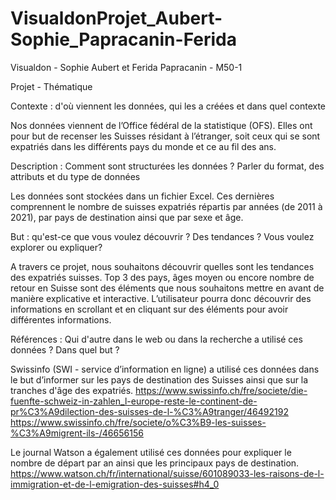# VisualdonProjet_Aubert-Sophie_Papracanin-Ferida

Visualdon - Sophie Aubert et Ferida Papracanin - M50-1

Projet - Thématique

Contexte : d'où viennent les données, qui les a créées et dans quel contexte

Nos données viennent de l’Office fédéral de la statistique (OFS). Elles ont pour but de recenser les Suisses résidant à l’étranger, soit ceux qui se sont expatriés dans les différents pays du monde et ce au fil des ans. 

Description : Comment sont structurées les données ? Parler du format, des attributs et du type de données

Les données sont stockées dans un fichier Excel. Ces dernières comprennent le nombre de suisses expatriés répartis par années (de 2011 à 2021), par pays de destination ainsi que par sexe et âge. 

But : qu'est-ce que vous voulez découvrir ? Des tendances ? Vous voulez explorer ou expliquer?

A travers ce projet, nous souhaitons découvrir quelles sont les tendances des expatriés suisses. Top 3 des pays, âges moyen ou encore nombre de retour en Suisse sont des éléments que nous souhaitons mettre en avant de manière  explicative et interactive. L’utilisateur pourra donc découvrir des informations en scrollant et en cliquant sur des éléments pour avoir différentes informations. 

Références : Qui d'autre dans le web ou dans la recherche a utilisé ces données ? Dans quel but ?

Swissinfo (SWI - service d’information en ligne) a utilisé ces données dans le but d’informer sur les pays de destination des Suisses ainsi que sur la tranches d'âge des expatriés.
https://www.swissinfo.ch/fre/societe/die-fuenfte-schweiz-in-zahlen_l-europe-reste-le-continent-de-pr%C3%A9dilection-des-suisses-de-l-%C3%A9tranger/46492192   
https://www.swissinfo.ch/fre/societe/o%C3%B9-les-suisses-%C3%A9migrent-ils-/46656156

Le journal Watson a également utilisé ces données pour expliquer le nombre de départ par an ainsi que les principaux pays de destination. 
https://www.watson.ch/fr/international/suisse/601089033-les-raisons-de-l-immigration-et-de-l-emigration-des-suisses#h4_0 

